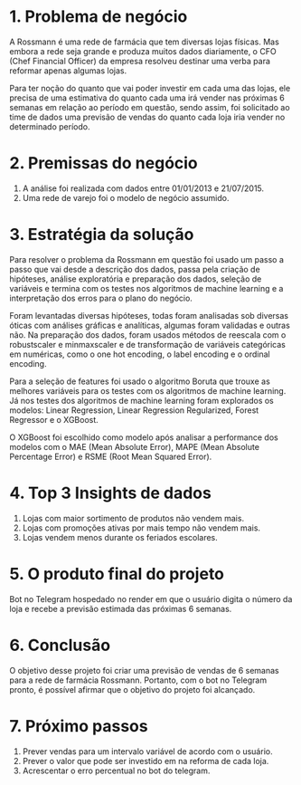 # 1. Problema de negócio 

A Rossmann é uma rede de farmácia que tem diversas lojas físicas. Mas embora a rede seja grande e produza muitos dados diariamente, o CFO (Chef Financial Officer) da empresa resolveu destinar uma verba para reformar apenas algumas lojas. 

Para ter noção do quanto que vai poder investir em cada uma das lojas, ele precisa de uma estimativa do quanto cada uma irá vender nas próximas 6 semanas em relação ao período em questão, sendo assim, foi solicitado ao time de dados uma previsão de vendas do quanto cada loja iria vender no determinado período. 

# 2. Premissas do negócio 

1. A análise foi realizada com dados entre 01/01/2013 e 21/07/2015. 
2. Uma rede de varejo foi o modelo de negócio assumido.

# 3. Estratégia da solução 

Para resolver o problema da Rossmann em questão foi usado um passo a passo que vai desde a descrição dos dados, passa pela criação de hipóteses, análise exploratória e preparação dos dados, seleção de variáveis e termina com os testes nos algoritmos de machine learning e a interpretação dos erros para o plano do negócio.

Foram levantadas diversas hipóteses, todas foram analisadas sob diversas óticas com análises gráficas e analíticas, algumas  foram validadas e outras não. Na preparação dos dados, foram usados métodos de reescala com o robustscaler e minmaxscaler e de transformação de variáveis categóricas em numéricas, como o one hot encoding, o label encoding e o ordinal encoding.

Para a seleção de features foi usado o algoritmo Boruta que trouxe as melhores variáveis para os testes com os algoritmos de machine learning. Já nos testes dos algoritmos de machine learning foram explorados os modelos: Linear Regression, Linear Regression Regularized, Forest Regressor e o XGBoost.

O XGBoost foi escolhido como modelo após analisar a performance dos modelos com o MAE (Mean Absolute Error), MAPE (Mean Absolute Percentage Error) e RSME (Root Mean Squared Error).

# 4. Top 3 Insights de dados 

1. Lojas com maior sortimento de produtos não vendem mais.
2. Lojas com promoções ativas por mais tempo não vendem mais.
3. Lojas vendem menos durante os feriados escolares.

# 5. O produto final do projeto

Bot no Telegram hospedado no render em que o usuário digita o número da loja e recebe a previsão estimada das próximas 6 semanas.

# 6. Conclusão 

O objetivo desse projeto foi criar uma previsão de vendas de 6 semanas para a rede de farmácia Rossmann. Portanto, com o bot no Telegram pronto, é possível afirmar que o objetivo do projeto foi alcançado.

# 7. Próximo passos  

1. Prever vendas para um intervalo variável de acordo com o usuário.
2. Prever o valor que pode ser investido em na reforma de cada loja.
3. Acrescentar o erro percentual no bot do telegram.



